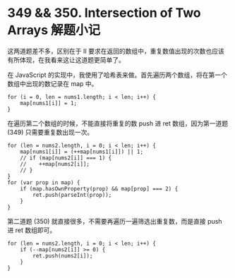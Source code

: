 # 349 && 350. Intersection of Two Arrays 解题小记

这两道题差不多，区别在于 II 要求在返回的数组中，重复数值出现的次数也应该有所体现，在我看来这让这道题更简单了。

在 JavaScript 的实现中，我使用了哈希表来做。首先遍历两个数组，将在第一个数组中出现的数记录在 map 中。

    for (i = 0, len = nums1.length; i < len; i++) {
        map[nums1[i]] = 1;
    }

在遍历第二个数组的时候，不能直接将重复的数 push 进 ret 数组，因为第一道题 (349) 只需要重复数出现一次。

    for (len = nums2.length, i = 0; i < len; i++) {
        map[nums1[i]] = (++map[nums1[i]]) || 1;
        // if (map[nums2[i]] === 1) {
        //    ++map[nums2[i]];
        // }
    }
    for (var prop in map) {
        if (map.hasOwnProperty(prop) && map[prop] === 2) {
            ret.push(parseInt(prop));
        }
    }

第二道题 (350) 就直接很多，不需要再遍历一遍筛选出重复数，而是直接 push 进 ret 数组即可。

    for (len = nums2.length, i = 0; i < len; i++) {
        if (--map[nums2[i]] >= 0) {
            ret.push(nums2[i]);
        }
    }

